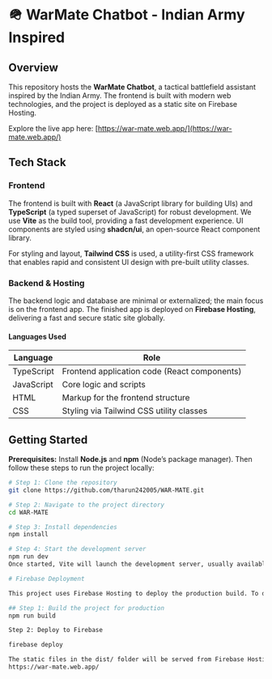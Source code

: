 # 🪖 WarMate Chatbot - Indian Army Inspired

## Overview

This repository hosts the **WarMate Chatbot**, a tactical battlefield assistant inspired by the Indian Army. The frontend is built with modern web technologies, and the project is deployed as a static site on Firebase Hosting. 

Explore the live app here: [https://war-mate.web.app/](https://war-mate.web.app/)

## Tech Stack

### Frontend

The frontend is built with **React** (a JavaScript library for building UIs) and **TypeScript** (a typed superset of JavaScript) for robust development. We use **Vite** as the build tool, providing a fast development experience. UI components are styled using **shadcn/ui**, an open-source React component library.

For styling and layout, **Tailwind CSS** is used, a utility-first CSS framework that enables rapid and consistent UI design with pre-built utility classes.

### Backend & Hosting

The backend logic and database are minimal or externalized; the main focus is on the frontend app. The finished app is deployed on **Firebase Hosting**, delivering a fast and secure static site globally.

#### Languages Used

| Language   | Role                                         |
|------------|----------------------------------------------|
| TypeScript | Frontend application code (React components) |
| JavaScript | Core logic and scripts                        |
| HTML       | Markup for the frontend structure            |
| CSS        | Styling via Tailwind CSS utility classes     |

## Getting Started

**Prerequisites:** Install **Node.js** and **npm** (Node’s package manager). Then follow these steps to run the project locally:

```bash
# Step 1: Clone the repository
git clone https://github.com/tharun242005/WAR-MATE.git

# Step 2: Navigate to the project directory
cd WAR-MATE

# Step 3: Install dependencies
npm install

# Step 4: Start the development server
npm run dev
Once started, Vite will launch the development server, usually available at http://localhost:5173.

# Firebase Deployment

This project uses Firebase Hosting to deploy the production build. To deploy the app:

## Step 1: Build the project for production
npm run build

Step 2: Deploy to Firebase

firebase deploy

The static files in the dist/ folder will be served from Firebase Hosting at:
https://war-mate.web.app/

